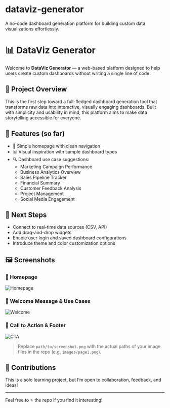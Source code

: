 # dataviz-generator
A no-code dashboard generation platform for building custom data visualizations effortlessly.


# 📊 DataViz Generator

Welcome to **DataViz Generator** — a web-based platform designed to help users create custom dashboards without writing a single line of code.

## 🚀 Project Overview

This is the first step toward a full-fledged dashboard generation tool that transforms raw data into interactive, visually engaging dashboards. Built with simplicity and usability in mind, this platform aims to make data storytelling accessible for everyone.

## 🧩 Features (so far)

- 📌 Simple homepage with clean navigation
- 📊 Visual inspiration with sample dashboard types
- 🔍 Dashboard use case suggestions:
  - Marketing Campaign Performance
  - Business Analytics Overview
  - Sales Pipeline Tracker
  - Financial Summary
  - Customer Feedback Analysis
  - Project Management
  - Social Media Engagement

## 🔧 Next Steps

- Connect to real-time data sources (CSV, API)
- Add drag-and-drop widgets
- Enable user login and saved dashboard configurations
- Introduce theme and color customization options

## 🖼️ Screenshots

### 🔹 Homepage
![Homepage](path/to/screenshot1.png)

### 🔹 Welcome Message & Use Cases
![Welcome](path/to/screenshot2.png)

### 🔹 Call to Action & Footer
![CTA](path/to/screenshot3.png)

> Replace `path/to/screenshot.png` with the actual paths of your image files in the repo (e.g. `images/page1.png`).

## 🙌 Contributions
This is a solo learning project, but I’m open to collaboration, feedback, and ideas!

---

Feel free to ⭐️ the repo if you find it interesting!

